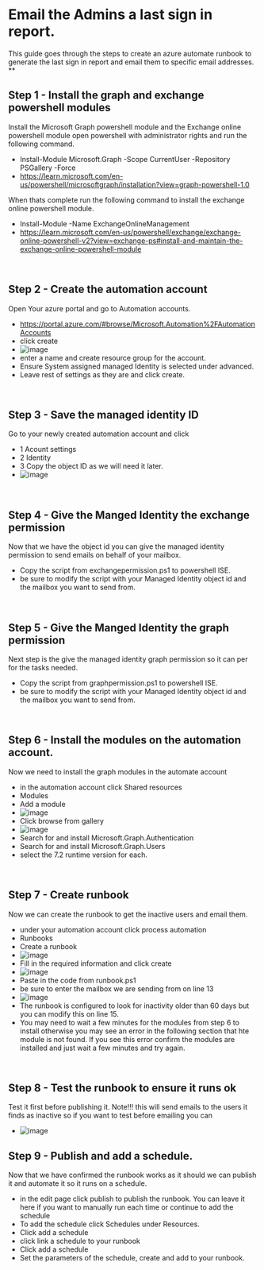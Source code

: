 # Email the Admins a last sign in report.
This guide goes through the steps to create an azure automate runbook to generate the last sign in report and email them to specific email addresses.
**
## Step 1 - Install the graph and exchange powershell modules

Install the Microsoft Graph powershell module and the Exchange online powershell module
open powershell with administrator rights and run the following command.
* Install-Module Microsoft.Graph -Scope CurrentUser -Repository PSGallery -Force
* https://learn.microsoft.com/en-us/powershell/microsoftgraph/installation?view=graph-powershell-1.0
  

When thats complete run the following command to install the exchange online powershell module.
* Install-Module -Name ExchangeOnlineManagement
* https://learn.microsoft.com/en-us/powershell/exchange/exchange-online-powershell-v2?view=exchange-ps#install-and-maintain-the-exchange-online-powershell-module
<br />

## Step 2 - Create the automation account
Open Your azure portal and go to Automation accounts.

* https://portal.azure.com/#browse/Microsoft.Automation%2FAutomationAccounts <br />
* click create
* ![image](https://github.com/user-attachments/assets/d4e6c6d6-ed3f-4eb5-992a-3dc7a2019050)
* enter a name and create resource group for the account.
* Ensure System assigned managed Identity is selected under advanced.
* Leave rest of settings as they are and click create.
<br />

## Step 3 - Save the managed identity ID
Go to your newly created automation account and click
* 1 Acount settings
* 2 Identity
* 3 Copy the object ID as we will need it later.
* ![image](https://github.com/user-attachments/assets/53a9d2bd-0984-4df5-bc53-a4fe652c3161)
<br />

## Step 4 - Give the Manged Identity the exchange permission
Now that we have the object id you can give the managed identity permission to send emails on behalf of your mailbox.
* Copy the script from exchangepermission.ps1 to powershell ISE.
* be sure to modify the script with your Managed Identity object id and the mailbox you want to send from.
<br />

## Step 5 - Give the Manged Identity the graph permission
Next step is the give the managed identity graph permission so it can per for the tasks needed.
* Copy the script from graphpermission.ps1 to powershell ISE.
* be sure to modify the script with your Managed Identity object id and the mailbox you want to send from.
<br />

## Step 6 - Install the modules on the automation account.
Now we need to install the graph modules in the automate account
* in the automation account click Shared resources
* Modules
* Add a module
* ![image](https://github.com/user-attachments/assets/425949ba-9f5b-4101-b015-b944d4bd6fcc)
* Click browse from gallery
* ![image](https://github.com/user-attachments/assets/0b91e696-5cb1-4ba0-8451-ff3b2ab6bdaf)
* Search for and install Microsoft.Graph.Authentication
* Search for and install Microsoft.Graph.Users
* select the 7.2 runtime version for each.
<br />

## Step 7 - Create runbook
Now we can create the runbook to get the inactive users and email them.
* under your automation account click process automation
* Runbooks
* Create a runbook
* ![image](https://github.com/user-attachments/assets/46f93840-faac-4bb6-8768-f0af1c00a862)
* Fill in the required information and click create
* ![image](https://github.com/user-attachments/assets/e210f2d5-e281-4665-bdcb-cf438d4e1255)
* Paste in the code from runbook.ps1
* be sure to enter the mailbox we are sending from on line 13
* ![image](https://github.com/user-attachments/assets/e9fa3b7f-221d-44eb-a430-6702723d961c)
* The runbook is configured to look for inactivity older than 60 days but you can modify this on line 15.
*  You may need to wait a few minutes for the modules from step 6 to install otherwise you may see an error in the following section that hte module is not found. If you see this error confirm the modules are installed and just wait a few minutes and try again.
<br />

## Step 8 - Test the runbook to ensure it runs ok
Test it first before publishing it. 
Note!!! this will send emails to the users it finds as inactive so if you want to test before emailing you can
* ![image](https://github.com/user-attachments/assets/338032b2-1415-42e0-9b78-5217cd5db30f)

## Step 9 - Publish and add a schedule.
Now that we have confirmed the runbook works as it should we can publish it and automate it so it runs on a schedule.
* in the edit page click publish to publish the runbook. You can leave it here if you want to manually run each time or continue to add the schedule
* To add the schedule click Schedules under Resources.
* Click add a schedule
* click link a schedule to your runbook
* Click add a schedule
* Set the parameters of the schedule, create and add to your runbook.


  
